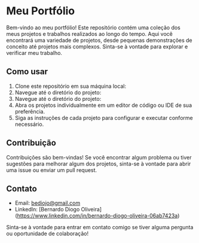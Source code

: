 # Meu Portfólio

Bem-vindo ao meu portfólio! Este repositório contém uma coleção dos meus projetos e trabalhos realizados ao longo do tempo. Aqui você encontrará uma variedade de projetos, desde pequenas demonstrações de conceito até projetos mais complexos. Sinta-se à vontade para explorar e verificar meu trabalho.

## Como usar

1. Clone este repositório em sua máquina local:
2. Navegue até o diretório do projeto:
3. Navegue até o diretório do projeto:
4. Abra os projetos individualmente em um editor de código ou IDE de sua preferência.
5. Siga as instruções de cada projeto para configurar e executar conforme necessário.

## Contribuição

Contribuições são bem-vindas! Se você encontrar algum problema ou tiver sugestões para melhorar algum dos projetos, sinta-se à vontade para abrir uma issue ou enviar um pull request.

## Contato

- Email: bediojo@gmail.com
- LinkedIn: [Bernardo Diogo Oliveira] (https://www.linkedin.com/in/bernardo-diogo-oliveira-06ab7423a)

Sinta-se à vontade para entrar em contato comigo se tiver alguma pergunta ou oportunidade de colaboração!

